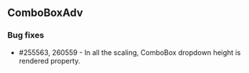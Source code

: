 ## ComboBoxAdv

### Bug fixes

* \#255563, 260559 - In all the scaling, ComboBox dropdown height is rendered property.

